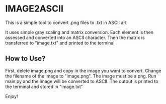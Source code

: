 # IMAGE2ASCII
This is a simple tool to convert .png files to .txt in ASCII art

It uses simple gray scaling and matrix conversion. Each element is then assessed and converted into an ASCII character. Then the matrix is transferred to "image.txt" and printed to the terminal

## How to Use?
First, delete image.png and copy in the image you want to convert. Change the filename of the image to "image.png". The image must be a png. Run main.py and the image will be converted to ASCII. The output is printed to the terminal and stored in "image.txt" 

Enjoy!